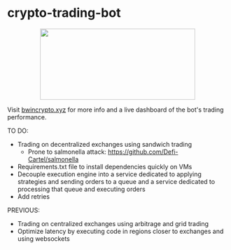 # crypto-trading-bot

<p align="center">
<img src="https://github.com/bhn5ger/crypto-trading-bot/assets/72827220/b3097896-d43b-4a6b-89db-7063143ab09a" width= "354" height="162"/>
</p>

Visit [bwincrypto.xyz](https://bwincrypto.xyz) for more info and a live dashboard of the bot's trading performance.

TO DO:
- Trading on decentralized exchanges using sandwich trading
    - Prone to salmonella attack: https://github.com/Defi-Cartel/salmonella
- Requirements.txt file to install dependencies quickly on VMs
- Decouple execution engine into a service dedicated to applying strategies and sending orders to a queue and a service dedicated to processing that queue and executing orders
- Add retries

PREVIOUS:
- Trading on centralized exchanges using arbitrage and grid trading
- Optimize latency by executing code in regions closer to exchanges and using websockets